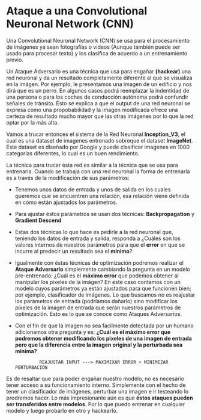 # Ataque a una Convolutional Neuronal Network (CNN)

Una Convolutional Neuronal Network (CNN) se usa para el procesamiento de imágenes ya sean fotografías o videos (Aunque también puede ser usado para procesar texto) y los clasifica de acuerdo a un entrenamiento previo.

Un Ataque Adversario es una técnica que usa para engañar **(hackear)** una red neuronal y da un resultado completamente diferente al que se visualiza en la imágen. Por ejemplo, le presentamos una imagen de un edificio y nos dirá que es un perro. En algunos casos podrá reemplazar la indentidad de una persona o para los coches de conducción autónoma podrá confundir señales de tránsito. Ésto se explica a que el output de una red neuronal se expresa como una propobabilidad y la imagen modificada ofrece una certeza de resultado mucho mayor que las otras imágenes por lo que la red optar por la más alta. 

Vamos a trucar entonces el sistema de la Red Neuronal **Inception_V3**, el cual es una dataset de imagenes entrenado sobreque el dataset **ImageNet**. Este dataset es diseñado por Google y puede clasificar imagenes en 1000 categorías diferentes, lo cual es un buen rendimiento. 

La técnica para trucar ésta red es similar a la técnica que se usa para entrenarla. Cuando se trabaja con una red neuronal la forma de entrenarla es a través de la modificación de sus parámetros:
- Tenemos unos datos de entrada y unos de salida en los cuales queremos que se encuentren una relación, esa relación viene definida en cómo están ajustados los parámetros.
- Para ajustar éstos parámetros se usan dos técnicas: **Backpropagation** y **Gradient Descend** 
- Estas dos técnicas lo que hace es pedirle a la red neuronal que, teniendo los datos de entrada y salida, responda a ¿Cuáles son los valores internos de nuestros parámetros para que el **error** en que se incurre al predecir un resultado sea el **mínimo**?
- Igualmente con éstas técnicas de optimización podremos realizar el **Ataque Adversario** simplemente cambiando la pregunta en un modelo pre-entrenado: ¿Cuál es el **máximo error** que podemos obtener al manipular los pixeles de la imágen?
En este caso contamos con un modelo cuyos parámetros ya están ajustados para que funcionen bien;  por ejemplo, clasificador de imágenes. Lo que buscamos no es reajustar los parámetros de entrada (podríamos dañarlo) sino modificar los píxeles de la imagen de entrada que serán nuestros parámetros de optimización. Esto es lo que se conoce como Ataques Adversarios.
- Con el fin de que la imagen no sea facilmente detectada por un humano adicionamos otra pregunta y es: **¿Cuál es el máximo error que podremos obtener modificando los pixeles de una imagen de entrada pero que la diferencia entre la imagen original y la perturbada sea mínima?**

               REAJUSTAR INPUT ---> MAXIMIXAR ERROR + MINIMIZAR PERTURBACIÓN                

Es de resaltar que para poder engañar nuestro modelo, no es necesario tener acceso a su funcionamiento interno. Simplemente con el hecho de tener un clasificador de imágenes, perturbar una imagen e ir testeando lo prodremos hacer. Lo más impresionante aún es que **éstos ataques pueden ser transferidos entre modelos**. Por lo que puedo entrenar en cualquier modelo y luego probarlo en otro y hackearlo.


